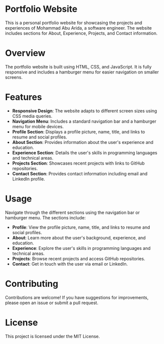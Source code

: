 # Portfolio Website

This is a personal portfolio website for showcasing the projects and experiences of Mohammad Abu Arida, a software engineer. The website includes sections for About, Experience, Projects, and Contact information.

# Overview

The portfolio website is built using HTML, CSS, and JavaScript. It is fully responsive and includes a hamburger menu for easier navigation on smaller screens.

# Features

- **Responsive Design**: The website adapts to different screen sizes using CSS media queries.
- **Navigation Menu**: Includes a standard navigation bar and a hamburger menu for mobile devices.
- **Profile Section**: Displays a profile picture, name, title, and links to resume and social profiles.
- **About Section**: Provides information about the user's experience and education.
- **Experience Section**: Details the user's skills in programming languages and technical areas.
- **Projects Section**: Showcases recent projects with links to GitHub repositories.
- **Contact Section**: Provides contact information including email and LinkedIn profile.

# Usage

Navigate through the different sections using the navigation bar or hamburger menu. The sections include:

- **Profile**: View the profile picture, name, title, and links to resume and social profiles.
- **About**: Learn more about the user's background, experience, and education.
- **Experience**: Explore the user's skills in programming languages and technical areas.
- **Projects**: Browse recent projects and access GitHub repositories.
- **Contact**: Get in touch with the user via email or LinkedIn.

# Contributing

Contributions are welcome! If you have suggestions for improvements, please open an issue or submit a pull request.

# License

This project is licensed under the MIT License.




